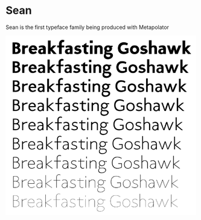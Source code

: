 Sean
====

Sean is the first typeface family being produced with Metapolator

<a href="https://github.com/metapolator/Sean/raw/master//Sean_Type_Specimen.pdf" target="_blank"><img src="/seanspecimen.png"></a>

